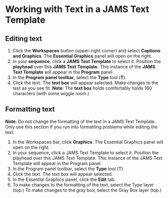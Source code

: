 # Working with Text in a JAMS Text Template

## Editing text

1. Click the **Workspaces** button (upper-right corner) and select **Captions and Graphics**. The **Essential Graphics** panel will open on the right.
2. In your **sequence**, click a **JAMS Text Template** to select it. Position the **playhead** over this **JAMS Text Template.** This instance of the **JAMS Text Template** will appear in the **Program** panel.
3. In the **Program** **panel toolbar**, select the **Type** tool (**T**).&#x20;
4. Click the text. The **text box** will appear selected. Make changes to the text as you see fit. **Note**: The **text box** holds comfortably holds 160 characters (with some wiggle room.)&#x20;

## Formatting text

**Note**: Do not change the formatting of the text in a JAMS Text Template. Only use this section if you run into formatting problems while editing the text.

1. In the Workspaces bar, click **Graphics**. The Essential Graphics panel will open on the right.
2. In your sequence, click a JAMS Text Template to select it. Position the playhead over this JAMS Text Template. This instance of the JAMS Text Template will appear in the Program panel.
3. In the Program panel toolbar, select the **Type** tool (T).&#x20;
4. Click the text. The text box will appear selected.&#x20;
5. In the Essential Graphics panel, click the **Edit** tab.
6. To make changes to the formatting of the text, select the Type layer (top.) To make changes to the gray box, select the Gray Box layer (top.)

